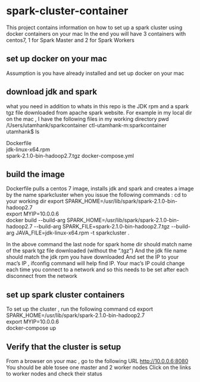 # spark-cluster-container
This project contains information on how to set up a spark cluster using docker containers on your mac
In the end you will have 3 containers with centos7,  1 for Spark Master and 2 for Spark Workers

## set up docker on your mac
Assumption is you have already installed and set up docker  on your mac

## download jdk and spark 
what you need in addition to whats in this repo is the JDK rpm and a spark tgz file downloaded from apache spark website. 
For example in my local dir on the mac , I have the following files in my working directory
pwd
/Users/utamhank/sparkcontainer
ctl-utamhank-m:sparkcontainer utamhank$ ls

Dockerfile			
jdk-linux-x64.rpm		
spark-2.1.0-bin-hadoop2.7.tgz
docker-compose.yml

## build the image
Dockerfile pulls a centos 7 image, installs jdk and spark and creates a image by the name sparkcluster when you issue the following commands :
cd to your working dir
export SPARK_HOME=/usr/lib/spark/spark-2.1.0-bin-hadoop2.7  
export MYIP=10.0.0.6   
docker build --build-arg SPARK_HOME=/usr/lib/spark/spark-2.1.0-bin-hadoop2.7 --build-arg SPARK_FILE=spark-2.1.0-bin-hadoop2.7.tgz  --build-arg JAVA_FILE=jdk-linux-x64.rpm -t sparkcluster .

In the above command the last node for spark home dir should match name of the spark tgz file downloaded (without the “.tgz”)
And the jdk file name should match the jdk rpm you have downloaded
And set the IP to your mac’s IP , ifconfig command will help find IP. 
Your mac’s IP could change each time you connect to a network and so this needs to be set after each disconnect from the network

## set up spark cluster containers

To set up the cluster , run the following command
cd <to your working dir>
export SPARK_HOME=/usr/lib/spark/spark-2.1.0-bin-hadoop2.7  
export MYIP=10.0.0.6  
docker-compose up

## Verify that the cluster is setup
From a browser on your mac , go to the following URL
http://10.0.0.6:8080
You should be able tosee one master and 2 worker nodes
Click on the links to worker nodes and check their status
